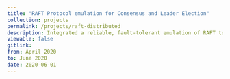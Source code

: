 ```yaml
---
title: "RAFT Protocol emulation for Consensus and Leader Election"
collection: projects 
permalink: /projects/raft-distributed
description: Integrated a reliable, fault-tolerant emulation of RAFT to achieve consensus-based leader election in GoLang. Significantly improved upon a simple primary-backup KV store, built atop a highly distributed implementation of Map-Reduce.
viewable: false
gitlink: 
from: April 2020
to: June 2020 
date: 2020-06-01
---
```

